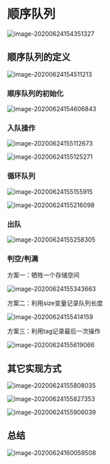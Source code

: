 # 顺序队列

![image-20200624154351327](https://tva1.sinaimg.cn/large/007S8ZIlly1gg3fanepcfj30ve0dt0vz.jpg)

## 顺序队列的定义

![image-20200624154511213](https://tva1.sinaimg.cn/large/007S8ZIlly1gg3fc1hnm0j30y90gktky.jpg)

### 顺序队列的初始化

![image-20200624154606843](https://tva1.sinaimg.cn/large/007S8ZIlly1gg3fczuatuj30wu0gzwo7.jpg)

### 入队操作

![image-20200624155112673](https://tva1.sinaimg.cn/large/007S8ZIlly1gg3fibcpw0j30ri0f10wh.jpg)

![image-20200624155125271](https://tva1.sinaimg.cn/large/007S8ZIlly1gg3fiimg3vj30rf0f8dkr.jpg)

### 循环队列

![image-20200624155155915](https://tva1.sinaimg.cn/large/007S8ZIlly1gg3fj238xpj30qs0fdtcd.jpg)

![image-20200624155216098](https://tva1.sinaimg.cn/large/007S8ZIlly1gg3fjerveoj30qx0f0785.jpg)

### 出队

![image-20200624155258305](https://tva1.sinaimg.cn/large/007S8ZIlly1gg3fk4u3n1j30rk0fpn1s.jpg)

### 判空/判满

方案一：牺牲一个存储空间

![image-20200624155343663](https://tva1.sinaimg.cn/large/007S8ZIlly1gg3fkxhd4ij30qz0ftjv5.jpg)

方案二：利用size变量记录队列长度

![image-20200624155414159](https://tva1.sinaimg.cn/large/007S8ZIlly1gg3flg4hgej30qc0euado.jpg)

方案三：利用tag记录最后一次操作

![image-20200624155619066](https://tva1.sinaimg.cn/large/007S8ZIlly1gg3fnmgc3dj30qy0f2dkj.jpg)

## 其它实现方式

![image-20200624155808035](https://tva1.sinaimg.cn/large/007S8ZIlly1gg3fpi4g82j30pw0djq6j.jpg)

![image-20200624155827353](https://tva1.sinaimg.cn/large/007S8ZIlly1gg3fpu5honj30nu0cs76e.jpg)

![image-20200624155906039](https://tva1.sinaimg.cn/large/007S8ZIlly1gg3fqii7nrj30nc0dpgnu.jpg)

## 总结

![image-20200624160059508](https://tva1.sinaimg.cn/large/007S8ZIlly1gg3fshe0aqj30x40hvwnq.jpg)
